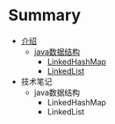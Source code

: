 # Summary

* [介绍](README.md)
  * [java数据结构](javashu-ju-jie-gou.md)
    * [LinkedHashMap](javashu-ju-jie-gou/linkedhashmap.md)
    * [LinkedList](javashu-ju-jie-gou/linkedlist.md)
* 技术笔记
  * java数据结构
    * LinkedHashMap
    * LinkedList



